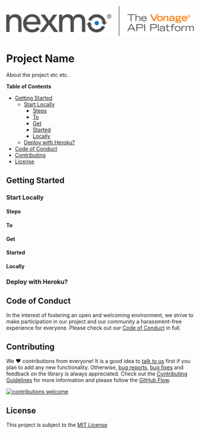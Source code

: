 ![Nexmo](nexmo.png)

# Project Name

About the project etc etc.

**Table of Contents**

- [Getting Started](#getting-started)
  - [Start Locally](#start-locally)
    - [Steps](#steps)
    - [To](#to)
    - [Get](#get)
    - [Started](#started)
    - [Locally](#locally)
  - [Deploy with Heroku?](#deploy-with-heroku)
- [Code of Conduct](#code-of-conduct)
- [Contributing](#contributing)
- [License](#license)


## Getting Started

### Start Locally

#### Steps

#### To

#### Get

#### Started

#### Locally

### Deploy with Heroku?

## Code of Conduct

In the interest of fostering an open and welcoming environment, we strive to make participation in our project and our community a harassment-free experience for everyone. Please check out our [Code of Conduct](CODE_OF_CONDUCT.md) in full.

## Contributing 
We :heart: contributions from everyone! It is a good idea to [talk to us](https://developer.nexmo.com/community/slack) first if you plan to add any new functionality. Otherwise, [bug reports](/issues), [bug fixes](/pulls) and feedback on the library is always appreciated. Check out the [Contributing Guidelines](CONTRIBUTING.md) for more information and please follow the [GitHub Flow](https://guides.github.com/introduction/flow/index.html).

[![contributions welcome](https://img.shields.io/badge/contributions-welcome-brightgreen.svg?style=flat)](./issues)

## License

This project is subject to the [MIT License][license]

[signup]: https://dashboard.nexmo.com/sign-up?utm_source=DEV_REL&utm_medium=github&utm_campaign=lukeocodes
[license]: LICENSE
